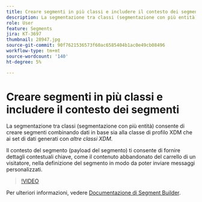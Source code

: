 ```yaml
---
title: Creare segmenti in più classi e includere il contesto dei segmenti
description: La segmentazione tra classi (segmentazione con più entità) consente di creare segmenti combinando dati in base sia alla classe di profilo XDM che a set di dati generati utilizzando altre classi XDM. Il contesto del segmento (payload del segmento) ti consente di fornire dettagli contestuali chiave, come il contenuto abbandonato del carrello di un visitatore, nella definizione del segmento in modo da poter inviare messaggi personalizzati.
role: User
feature: Segments
jira: KT-3697
thumbnail: 28947.jpg
source-git-commit: 90f7621536573f60ac6585404b1ac0e49cb08496
workflow-type: tm+mt
source-wordcount: '140'
ht-degree: 5%

---
```



# Creare segmenti in più classi e includere il contesto dei segmenti

La segmentazione tra classi (segmentazione con più entità) consente di creare segmenti combinando dati in base sia alla classe di profilo XDM che ai set di dati generati con *altre classi XDM*.

Il contesto del segmento (payload del segmento) ti consente di fornire dettagli contestuali chiave, come il contenuto abbandonato del carrello di un visitatore, nella definizione del segmento in modo da poter inviare messaggi personalizzati.
>[!VIDEO](https://video.tv.adobe.com/v/28947?quality=12&learn=on)

Per ulteriori informazioni, vedere [Documentazione di Segment Builder](https://experienceleague.adobe.com/docs/experience-platform/segmentation/ui/segment-builder.html?lang=it).

